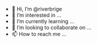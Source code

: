 - 👋 Hi, I’m @riverbrige
- 👀 I’m interested in ...
- 🌱 I’m currently learning ...
- 💞️ I’m looking to collaborate on ...
- 📫 How to reach me ...

<!---
riverbrige/riverbrige is a ✨ special ✨ repository because its `README.md` (this file) appears on your GitHub profile.
You can click the Preview link to take a look at your changes.
--->
